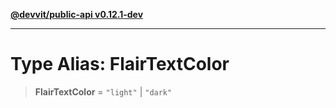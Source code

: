 [**@devvit/public-api v0.12.1-dev**](../../README.md)

---

# Type Alias: FlairTextColor

> **FlairTextColor** = `"light"` \| `"dark"`
